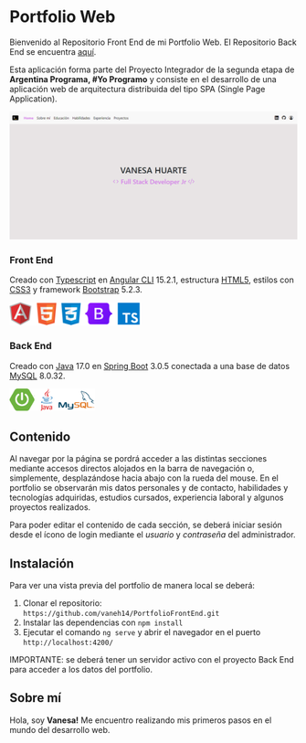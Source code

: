 # Portfolio Web 

Bienvenido al Repositorio Front End de mi Portfolio Web. El Repositorio Back End se encuentra [aquí](https://github.com/vaneh14/PortfolioBackEnd).

Esta aplicación forma parte del Proyecto Integrador de la segunda etapa de **Argentina Programa, #Yo Programo** y consiste en el desarrollo de una aplicación web de arquitectura distribuida del tipo SPA (Single Page Application). 

<img width="800" src="./src/assets/img/PortfolioWeb.jpg" alt="Imagen portfolio web">

### Front End 

Creado con [Typescript](https://www.typescriptlang.org/) en [Angular CLI](https://github.com/angular/angular-cli) 15.2.1, estructura [HTML5](https://lenguajehtml.com/), estilos con [CSS3](https://lenguajecss.com/) y framework [Bootstrap](https://getbootstrap.com/) 5.2.3.

<div>
   <img width="230" src="./src/assets/img/FrontEnd.png" alt="Logos Front End">   
</div>

### Back End

Creado con [Java](https://www.java.com/es/) 17.0 en [Spring Boot](https://spring.io/) 3.0.5 conectada a una base de datos [MySQL](https://www.mysql.com/) 8.0.32.

<div>
   <img width="150" src="./src/assets/img/BackEnd.png" alt="Logos Back End">
</div>


## Contenido 

Al navegar por la página se pordrá acceder a las distintas secciones mediante accesos directos alojados en la barra de navegación o, simplemente, desplazándose hacia abajo con la rueda del mouse. En el portfolio se observarán mis datos personales y de contacto, habilidades y tecnologías adquiridas, estudios cursados, experiencia laboral y algunos proyectos realizados.

Para poder editar el contenido de cada sección, se deberá iniciar sesión desde el ícono de login mediante el _usuario_ y _contraseña_ del administrador.

## Instalación

Para ver una vista previa del portfolio de manera local se deberá:

1. Clonar el repositorio: `https://github.com/vaneh14/PortfolioFrontEnd.git`
2. Instalar las dependencias con `npm install`
3. Ejecutar el comando `ng serve` y abrir el navegador en el puerto `http://localhost:4200/`

IMPORTANTE: se deberá tener un servidor activo con el proyecto Back End para acceder a los datos del portfolio.


## Sobre mí

Hola, soy **Vanesa!** Me encuentro realizando mis primeros pasos en el mundo del desarrollo web. 


